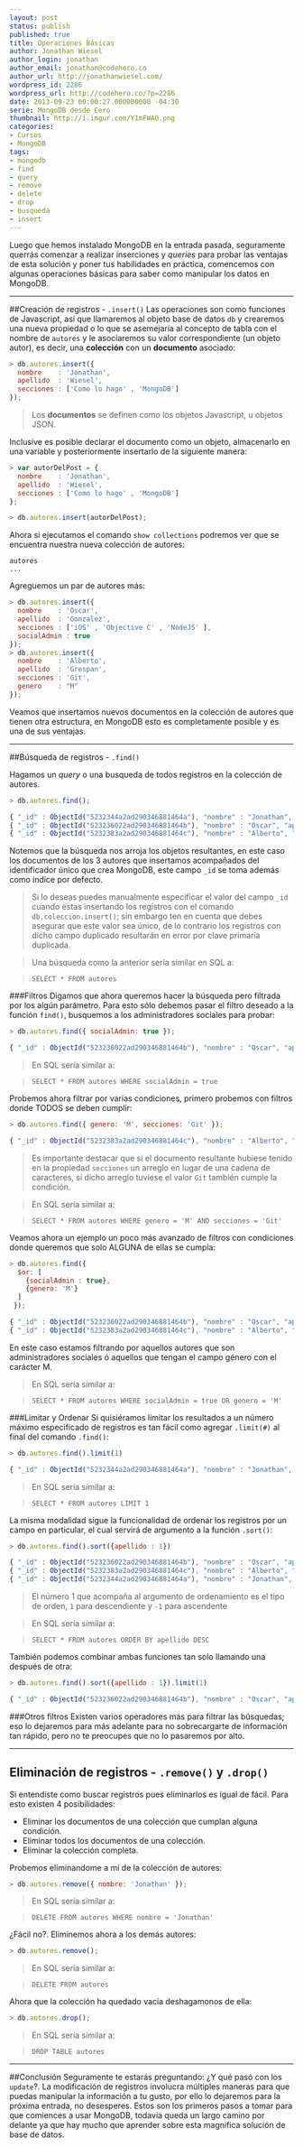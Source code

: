 ```yaml
---
layout: post
status: publish
published: true
title: Operaciones Básicas
author: Jonathan Wiesel
author_login: jonathan
author_email: jonathan@codehero.co
author_url: http://jonathanwiesel.com/
wordpress_id: 2286
wordpress_url: http://codehero.co/?p=2286
date: 2013-09-23 00:00:27.000000000 -04:30
serie: MongoDB desde Cero
thumbnail: http://i.imgur.com/Y1mFWAO.png
categories:
- Cursos
- MongoDB
tags:
- mongodb
- find
- query
- remove
- delete
- drop
- busqueda
- insert
---
```

Luego que hemos instalado MongoDB en la entrada pasada, seguramente querrás comenzar a realizar inserciones y *queries* para probar las ventajas de esta solución y poner tus habilidades en práctica, comencemos con algunas operaciones básicas para saber como manipular los datos en MongoDB.
***

<!--Primero creemos una base de datos para nuestro ejemplo, para ello solo debemos ejecutar el comando `use codehero`, esto cambiará de base de datos a la que hemos especificado, como una base de datos con este nombre no existe simplemente la creará apenas insertemos algún registro.

Como hablamos al inicio del curso, MongoDB está basado en Javascript, por lo que la manera en que se usa en consola es como si estuviéramos ejecutando comandos Javascript. Por lo tanto las operaciones que se llevan a cabo son tan solo funciones sobre el objeto `db`, el objeto principal de la base de datos. -->

##Creación de registros -  `.insert()`
Las operaciones son como funciones de Javascript, así que llamaremos al objeto base de datos `db` y crearemos una nueva propiedad o lo que se asemejaría al concepto de tabla con el nombre de `autores` y le asociaremos su valor correspondiente (un objeto autor), es decir, una **colección** con un **documento** asociado:

```js
> db.autores.insert({
  nombre    : 'Jonathan',
  apellido  : 'Wiesel',
  secciones : ['Como lo hago' , 'MongoDB']
});
```

> Los **documentos** se definen como los objetos Javascript, u objetos JSON.

Inclusive es posible declarar el documento como un objeto, almacenarlo en una variable y posteriormente insertarlo de la siguiente manera:

```js
> var autorDelPost = {
  nombre    : 'Jonathan',
  apellido  : 'Wiesel',
  secciones : ['Como lo hago' , 'MongoDB']
};

> db.autores.insert(autorDelPost);
```


Ahora si ejecutamos el comando `show collections` podremos ver que se encuentra nuestra nueva colección de autores:

```
autores
...
```

Agreguemos un par de autores más:

```js
> db.autores.insert({
  nombre    : 'Oscar',
  apellido  : 'Gonzalez',
  secciones : ['iOS' , 'Objective C' , 'NodeJS' ],
  socialAdmin : true
});
> db.autores.insert({
  nombre    : 'Alberto',
  apellido  : 'Grespan',
  secciones : 'Git',
  genero    : "M"
});
```

Veamos que insertamos nuevos documentos en la colección de autores que tienen otra estructura, en MongoDB esto es completamente posible y es una de sus ventajas.

***
##Búsqueda de registros - `.find()`

Hagamos un *query* o una busqueda de todos registros en la colección de autores.

```js
> db.autores.find();

{ "_id" : ObjectId("5232344a2ad290346881464a"), "nombre" : "Jonathan", "apellido" : "Wiesel", "secciones" : [  "Como lo hago",  "Noticias" ] }
{ "_id" : ObjectId("523236022ad290346881464b"), "nombre" : "Oscar", "apellido" : "Gonzalez", "secciones" : [  "iOS",  "Objective C",  "NodeJS" ], "socialAdmin" : true }
{ "_id" : ObjectId("5232383a2ad290346881464c"), "nombre" : "Alberto", "apellido" : "Grespan", "secciones" : "Git", "genero" : "M" }
```

Notemos que la búsqueda nos arroja los objetos resultantes, en este caso los documentos de los 3 autores que insertamos acompañados del identificador único que crea MongoDB, este campo `_id` se toma además como indice por defecto.

> Si lo deseas puedes manualmente especificar el valor del campo `_id` cuando estas insertando los registros con el comando `db.coleccion.insert()`; sin embargo ten en cuenta que debes asegurar que este valor sea único, de lo contrario los registros con dicho campo duplicado resultarán en error por clave primaria duplicada.

> Una búsqueda como la anterior sería similar en SQL a:

> `SELECT * FROM autores`

###Filtros
Digamos que ahora queremos hacer la búsqueda pero filtrada por los algún parámetro. Para esto sólo debemos pasar el filtro deseado a la función `find()`, busquemos a los administradores sociales para probar:

```js
> db.autores.find({ socialAdmin: true });

{ "_id" : ObjectId("523236022ad290346881464b"), "nombre" : "Oscar", "apellido" : "Gonzalez", "secciones" : [  "iOS",  "Objective C",  "NodeJS" ], "socialAdmin" : true }
```


> En SQL sería similar a:

> `SELECT * FROM autores WHERE socialAdmin = true`

Probemos ahora filtrar por varias condiciones, primero probemos con filtros donde TODOS se deben cumplir:

```js
> db.autores.find({ genero: 'M', secciones: 'Git' });

{ "_id" : ObjectId("5232383a2ad290346881464c"), "nombre" : "Alberto", "apellido" : "Grespan", "secciones" : "Git", "genero" : "M" }
```

> Es importante destacar que si el documento resultante hubiese tenido en la propiedad `secciones` un arreglo en lugar de una cadena de caracteres, si dicho arreglo tuviese el valor `Git` también cumple la condición.

> En SQL sería similar a:

> `SELECT * FROM autores WHERE genero = 'M' AND secciones = 'Git'`

Veamos ahora un ejemplo un poco más avanzado de filtros con condiciones donde queremos que solo ALGUNA de ellas se cumpla:

```js
> db.autores.find({
  $or: [
    {socialAdmin : true},
    {genero: 'M'}
  ]
 });

{ "_id" : ObjectId("523236022ad290346881464b"), "nombre" : "Oscar", "apellido" : "Gonzalez", "secciones" : [  "iOS",  "Objective C",  "NodeJS" ], "socialAdmin" : true }
{ "_id" : ObjectId("5232383a2ad290346881464c"), "nombre" : "Alberto", "apellido" : "Grespan", "secciones" : "Git", "genero" : "M" }
```

En este caso estamos filtrando por aquellos autores que son administradores sociales ó aquellos que tengan el campo género con el carácter M.

> En SQL sería similar a:

> `SELECT * FROM autores WHERE socialAdmin = true OR genero = 'M'`

###Limitar y Ordenar
Si quisiéramos limitar los resultados a un número máximo especificado de registros es tan fácil como agregar `.limit(#)` al final del comando `.find()`:

```js
> db.autores.find().limit(1)

{ "_id" : ObjectId("5232344a2ad290346881464a"), "nombre" : "Jonathan", "apellido" : "Wiesel",  "secciones" : [  "Como lo hago",  "MongoDB" ] }
```

> En SQL sería similar a:

> `SELECT * FROM autores LIMIT 1`

La misma modalidad sigue la funcionalidad de ordenar los registros por un campo en particular, el cual servirá de argumento a la función `.sort()`:

```js
> db.autores.find().sort({apellido : 1})

{ "_id" : ObjectId("523236022ad290346881464b"), "nombre" : "Oscar", "apellido" : "Gonzalez", "secciones" : [  "iOS",  "Objective C",  "NodeJS" ], "socialAdmin" : true }
{ "_id" : ObjectId("5232383a2ad290346881464c"), "nombre" : "Alberto", "apellido" : "Grespan", "secciones" : "Git", "genero" : "M" }
{ "_id" : ObjectId("5232344a2ad290346881464a"), "nombre" : "Jonathan", "apellido" : "Wiesel", "secciones" : [  "Como lo hago",  "MongoDB" ] }
```

> El número 1 que acompaña al argumento de ordenamiento es el tipo de orden, `1` para descendiente y `-1`  para ascendente

> En SQL sería similar a:

> `SELECT * FROM autores ORDER BY apellido DESC`

También podemos combinar ambas funciones tan solo llamando una después de otra:

```js
> db.autores.find().sort({apellido : 1}).limit(1)

{ "_id" : ObjectId("523236022ad290346881464b"), "nombre" : "Oscar", "apellido" : "Gonzalez", "secciones" : [  "iOS",  "Objective C",  "NodeJS" ], "socialAdmin" : true }
```

###Otros filtros
Existen varios operadores más para filtrar las búsquedas; eso lo dejaremos para más adelante para no sobrecargarte de información tan rápido, pero no te preocupes que no lo pasaremos por alto.

***
## Eliminación de registros - `.remove()` y `.drop()`

Si entendiste como buscar registros pues eliminarlos es igual de fácil. Para esto existen 4 posibilidades:

* Eliminar los documentos de una colección que cumplan alguna condición.
* Eliminar todos los documentos de una colección.
* Eliminar la colección completa.

Probemos eliminandome a mí de la colección de autores:

```js
> db.autores.remove({ nombre: 'Jonathan' });
```

> En SQL sería similar a:

> `DELETE FROM autores WHERE nombre = 'Jonathan'`

¿Fácil no?. Eliminemos ahora a los demás autores:

```js
> db.autores.remove();
```

> En SQL sería similar a:

> `DELETE FROM autores`

Ahora que la colección ha quedado vacía deshagamonos de ella:

```js
> db.autores.drop();
```

> En SQL sería similar a:

> `DROP TABLE autores`

***
##Conclusión
Seguramente te estarás preguntando: ¿Y qué pasó con los `update`?. La modificación de registros involucra  múltiples maneras para que puedas manipular la información a tu gusto, por ello lo dejaremos para la próxima entrada, no desesperes. Estos son los primeros pasos a tomar para que comiences a usar MongoDB, todavía queda un largo camino por delante ya que hay mucho que aprender sobre esta magnifica solución de base de datos.



